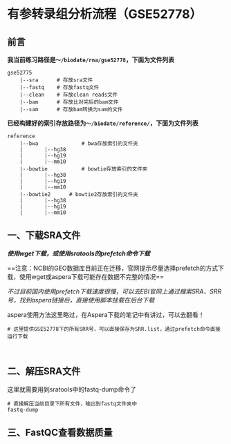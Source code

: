 # 有参转录组分析流程（GSE52778）

## 前言

**我当前练习路径是`～/biodate/rna/gse52778`，下面为文件列表**

```shell
gse52775
	|--sra		# 存放sra文件
	|--fastq	# 存放fastq文件
	|--clean	# 存放clean reads文件
	|--bam		# 存放比对完后的bam文件
	|--sam		# 存放bam转换为sam的文件
```

**已经构建好的索引存放路径为`～/biodate/reference/`，下面为文件列表**

```shell
reference
	|--bwa				# bwa存放索引的文件夹
	|		|--hg38
	|		|--hg19
	|		|--mm10
	|--bowtie			# bowtie存放索引的文件夹
	|		|--hg38
	|		|--hg19
	|		|--mm10
	|--bowtie2		# bowtie2存放索引的文件夹
	|		|--hg38
	|		|--hg19
	|		|--mm10
```





## 一、下载SRA文件

***使用wget下载，或使用sratools的prefetch命令下载***

==注意：NCBI的GEO数据库目前正在迁移，官网提示尽量选择prefetch的方式下载，使用wget或aspera下载可能存在数据不完整的情况==

*不过目前国内使用prefetch下载速度很慢，可以去EBI官网上通过搜索SRA、SRR号，找到aspera链接后，直接使用脚本挂载在后台下载*

aspera使用方法这里略过，在Aspera下载的笔记中有讲过，可以去翻看！

```shell
# 这里提供GSE52778下的所有SRR号，可以直接保存为SRR.list，通过prefetch命令直接运行下载



```

## 二、解压SRA文件

这里就需要用到sratools中的fastq-dump命令了

```shell
# 直接解压当前目录下所有文件，输出到fastq文件夹中
fastq-dump 
```

## 三、FastQC查看数据质量

